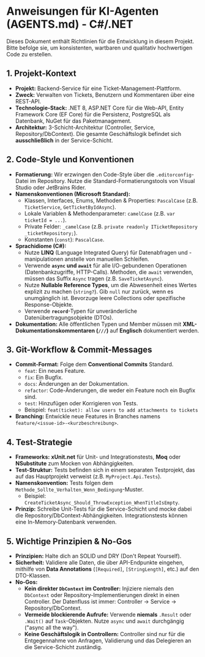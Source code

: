 # Anweisungen für KI-Agenten (AGENTS.md) - C#/.NET

Dieses Dokument enthält Richtlinien für die Entwicklung in diesem Projekt. Bitte befolge sie, um konsistenten, wartbaren und qualitativ hochwertigen Code zu erstellen.

## 1. Projekt-Kontext

- **Projekt:** Backend-Service für eine Ticket-Management-Plattform.
- **Zweck:** Verwalten von Tickets, Benutzern und Kommentaren über eine REST-API.
- **Technologie-Stack:** .NET 8, ASP.NET Core für die Web-API, Entity Framework Core (EF Core) für die Persistenz, PostgreSQL als Datenbank, NuGet für das Paketmanagement.
- **Architektur:** 3-Schicht-Architektur (Controller, Service, Repository/DbContext). Die gesamte Geschäftslogik befindet sich **ausschließlich** in der Service-Schicht.

## 2. Code-Style und Konventionen

- **Formatierung:** Wir erzwingen den Code-Style über die `.editorconfig`-Datei im Repository. Nutze die Standard-Formatierungstools von Visual Studio oder JetBrains Rider.
- **Namenskonventionen (Microsoft Standard):**
  - Klassen, Interfaces, Enums, Methoden & Properties: `PascalCase` (z.B. `TicketService`, `GetTicketByIdAsync`).
  - Lokale Variablen & Methodenparameter: `camelCase` (z.B. `var ticketId = ...`).
  - Private Felder: `_camelCase` (z.B. `private readonly ITicketRepository _ticketRepository;`).
  - Konstanten (`const`): `PascalCase`.
- **Sprachidiome (C#):**
  - Nutze **LINQ** (Language Integrated Query) für Datenabfragen und -manipulationen anstelle von manuellen Schleifen.
  - Verwende **`async` und `await`** für alle I/O-gebundenen Operationen (Datenbankzugriffe, HTTP-Calls). Methoden, die `await` verwenden, müssen das Suffix `Async` tragen (z.B. `SaveTicketAsync`).
  - Nutze **Nullable Reference Types**, um die Abwesenheit eines Wertes explizit zu machen (`string?`). Gib `null` nur zurück, wenn es unumgänglich ist. Bevorzuge leere Collections oder spezifische Response-Objekte.
  - Verwende **`record`**-Typen für unveränderliche Datenübertragungsobjekte (DTOs).
- **Dokumentation:** Alle öffentlichen Typen und Member müssen mit **XML-Dokumentationskommentaren (`///`)** auf **Englisch** dokumentiert werden.

## 3. Git-Workflow & Commit-Messages

- **Commit-Format:** Folge dem **Conventional Commits** Standard.
  - `feat`: Ein neues Feature.
  - `fix`: Ein Bugfix.
  - `docs`: Änderungen an der Dokumentation.
  - `refactor`: Code-Änderungen, die weder ein Feature noch ein Bugfix sind.
  - `test`: Hinzufügen oder Korrigieren von Tests.
  - Beispiel: `feat(ticket): allow users to add attachments to tickets`
- **Branching:** Entwickle neue Features in Branches namens `feature/<issue-id>-<kurzbeschreibung>`.

## 4. Test-Strategie

- **Frameworks:** **xUnit.net** für Unit- und Integrationstests, **Moq** oder **NSubstitute** zum Mocken von Abhängigkeiten.
- **Test-Struktur:** Tests befinden sich in einem separaten Testprojekt, das auf das Hauptprojekt verweist (z.B. `MyProject.Api.Tests`).
- **Namenskonvention:** Tests folgen dem `Methode_Sollte_Verhalten_Wenn_Bedingung`-Muster.
  - Beispiel: `CreateTicketAsync_Should_ThrowException_WhenTitleIsEmpty`.
- **Prinzip:** Schreibe Unit-Tests für die Service-Schicht und mocke dabei die Repository/DbContext-Abhängigkeiten. Integrationstests können eine In-Memory-Datenbank verwenden.

## 5. Wichtige Prinzipien & No-Gos

- **Prinzipien:** Halte dich an SOLID und DRY (Don't Repeat Yourself).
- **Sicherheit:** Validiere alle Daten, die über API-Endpunkte eingehen, mithilfe von **Data Annotations** (`[Required]`, `[StringLength]`, etc.) auf den DTO-Klassen.
- **No-Gos:**
  - **Kein direkter `DbContext` im Controller:** Injiziere niemals den `DbContext` oder Repository-Implementierungen direkt in einen Controller. Der Datenfluss ist immer: Controller -> Service -> Repository/DbContext.
  - **Vermeide blockierende Aufrufe:** Verwende **niemals** `.Result` oder `.Wait()` auf `Task`-Objekten. Nutze `async` und `await` durchgängig ("async all the way").
  - **Keine Geschäftslogik in Controllern:** Controller sind nur für die Entgegennahme von Anfragen, Validierung und das Delegieren an die Service-Schicht zuständig.